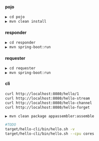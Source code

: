 #### pojo
```bash
▶ cd pojo
▶ mvn clean install
```

#### responder
```bash
▶ cd responder
▶ mvn spring-boot:run
```

#### requester
```bash
▶ cd requester
▶ mvn spring-boot:run
```

#### cli
```bash
curl http://localhost:8080/hello/1
curl http://localhost:8080/hello-stream
curl http://localhost:8080/hello-channel
curl http://localhost:8080/hello-forget
```

```bash
▶ mvn clean package appassembler:assemble

#TODO
target/hello-cli/bin/hello.sh -v
target/hello-cli/bin/hello.sh --cpu cores
```